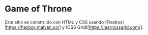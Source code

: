 # Game of Throne

Este sitio es construido con HTML y CSS usando (Flexbox)[https://flexbox.malven.co/] y (CSS Grid)[https://learncssgrid.com/].

